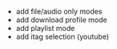 + add file/audio only modes
+ add download profile mode
+ add playlist mode
+ add itag selection (youtube)
